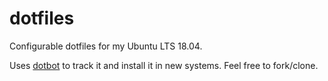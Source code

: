 # dotfiles

Configurable dotfiles for my Ubuntu LTS 18.04.

Uses [dotbot](https://github.com/anishathalye/dotbot) to track it and install it in new systems.
Feel free to fork/clone.
